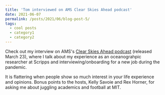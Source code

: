 ```yaml
---
title: 'Tom interviewed on AMS Clear Skies Ahead podcast'
date: 2021-06-07
permalink: /posts/2021/06/blog-post-5/
tags:
  - cool posts
  - category1
  - category2
---
```


Check out my interview on AMS's [Clear Skies Ahead podcast](https://www.ametsoc.org/index.cfm/ams/education-careers/careers/career-guides-tools/all-about-careers-in-meteorology/clear-skies-ahead-podcast/) (released March 23), where I talk about my experience as an oceanograhpic researcher at Scripps and interviewing/onboarding for a new job during the pandemic. 

It is flattering when people show so much interest in your life experience and opinions. Bonus points to the hosts, Kelly Savoie and Rex Horner, for asking me about juggling academics and football at MIT.

